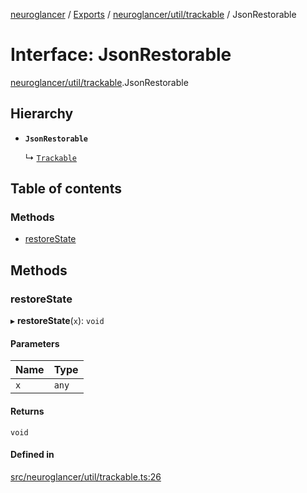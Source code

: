 [neuroglancer](../README.md) / [Exports](../modules.md) / [neuroglancer/util/trackable](../modules/neuroglancer_util_trackable.md) / JsonRestorable

# Interface: JsonRestorable

[neuroglancer/util/trackable](../modules/neuroglancer_util_trackable.md).JsonRestorable

## Hierarchy

- **`JsonRestorable`**

  ↳ [`Trackable`](neuroglancer_util_trackable.Trackable.md)

## Table of contents

### Methods

- [restoreState](neuroglancer_util_trackable.JsonRestorable.md#restorestate)

## Methods

### restoreState

▸ **restoreState**(`x`): `void`

#### Parameters

| Name | Type |
| :------ | :------ |
| `x` | `any` |

#### Returns

`void`

#### Defined in

[src/neuroglancer/util/trackable.ts:26](https://github.com/ActiveBrainAtlas2/neuroglancer/blob/034b457d/src/neuroglancer/util/trackable.ts#L26)
